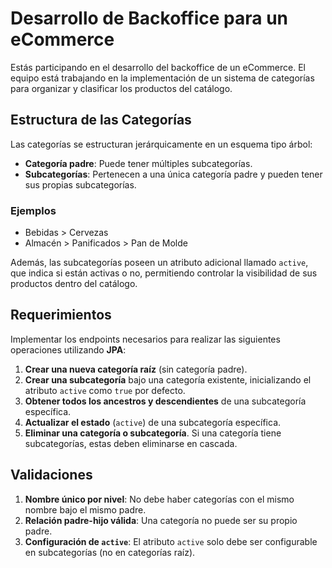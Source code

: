 # Desarrollo de Backoffice para un eCommerce

Estás participando en el desarrollo del backoffice de un eCommerce. El equipo está trabajando en la implementación de un sistema de categorías para organizar y clasificar los productos del catálogo.

## Estructura de las Categorías

Las categorías se estructuran jerárquicamente en un esquema tipo árbol:

- **Categoría padre**: Puede tener múltiples subcategorías.
- **Subcategorías**: Pertenecen a una única categoría padre y pueden tener sus propias subcategorías.

### Ejemplos

- Bebidas > Cervezas
- Almacén > Panificados > Pan de Molde

Además, las subcategorías poseen un atributo adicional llamado `active`, que indica si están activas o no, permitiendo controlar la visibilidad de sus productos dentro del catálogo.

## Requerimientos

Implementar los endpoints necesarios para realizar las siguientes operaciones utilizando **JPA**:

1. **Crear una nueva categoría raíz** (sin categoría padre).
2. **Crear una subcategoría** bajo una categoría existente, inicializando el atributo `active` como `true` por defecto.
3. **Obtener todos los ancestros y descendientes** de una subcategoría específica.
4. **Actualizar el estado** (`active`) de una subcategoría específica.
5. **Eliminar una categoría o subcategoría**. Si una categoría tiene subcategorías, estas deben eliminarse en cascada.

## Validaciones

1. **Nombre único por nivel**: No debe haber categorías con el mismo nombre bajo el mismo padre.
2. **Relación padre-hijo válida**: Una categoría no puede ser su propio padre.
3. **Configuración de `active`**: El atributo `active` solo debe ser configurable en subcategorías (no en categorías raíz).
